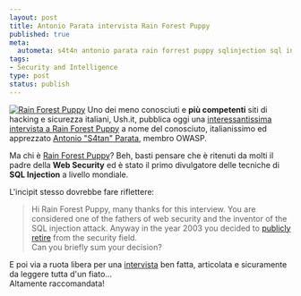 ```yaml
--- 
layout: post
title: Antonio Parata intervista Rain Forest Puppy
published: true
meta: 
  autometa: s4t4n antonio parata rain forrest puppy sqlinjection sql injection security owasp
tags: 
- Security and Intelligence
type: post
status: publish
---
```

[![Rain Forest Puppy](http://www.lastknight.com/download/20070503_rainforest.thumbnail.jpg)](http://www.lastknight.com/download/20070503_rainforest.jpg)
Uno dei meno conosciuti e **più competenti** siti di hacking e sicurezza italiani, Ush.it, pubblica oggi una [interessantissima intervista a Rain Forest Puppy](http://www.ush.it/2007/05/01/interview-with-rain-forest-puppy/) a nome del conosciuto, italianissimo ed apprezzato [Antonio "S4tan" Parata](http://www.isacaroma.it/html/newsletter/node/282), membro OWASP.  
  
Ma chi è [Rain Forest Puppy](http://www.wiretrip.net/rfp/)? Beh, basti pensare che è ritenuti da molti il padre della **Web Security** ed è stato il primo divulgatore delle tecniche di **SQL Injection** a livello mondiale.  
  
L'incipit stesso dovrebbe fare riflettere:  

> Hi Rain Forest Puppy, many thanks for this interview. You are considered one of the fathers of web security and the inventor of the SQL injection attack. Anyway in the year 2003 you decided to [publicly retire](http://www.wiretrip.net/rfp/txt/evolution.txt) from the security field.  
> Can you briefly sum your decision?  
  
E poi via a ruota libera per una [intervista](http://www.ush.it/2007/05/01/interview-with-rain-forest-puppy/) ben fatta, articolata e sicuramente da leggere tutta d'un fiato...  
Altamente raccomandata!  
 
